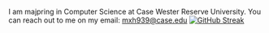 I am majpring in Computer Science at Case Wester Reserve University. You can reach out to me on my email: mxh939@case.edu
[![GitHub Streak](https://github-readme-streak-stats.herokuapp.com?user=mariam-hassan2)](https://git.io/streak-stats)
